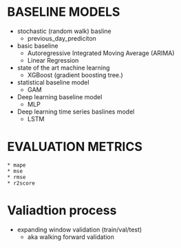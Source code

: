 # BASELINE MODELS 
* stochastic (random walk) basline
    * previous_day_prediciton
* basic baseline
    * Autoregressive Integrated Moving Average (ARIMA)
    * Linear Regression
* state of the art machine learning 
    * XGBoost (gradient boosting tree.)
* statistical baseline model
    * GAM
* Deep learning baseline model
    * MLP
* Deep learning time series baslines model
    * LSTM

# EVALUATION METRICS
    * mape
    * mse
    * rmse
    * r2score

# Valiadtion process
* expanding window validation (train/val/test)
    * aka walking forward validation
